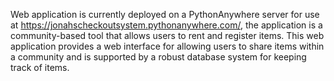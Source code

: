 Web application is currently deployed on a PythonAnywhere server for use at https://jonahscheckoutsystem.pythonanywhere.com/, the application is a community-based tool that allows users to rent and register items. This web application provides a web interface for allowing users to share items within a community and is supported by a robust database system for keeping track of items.  

